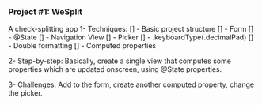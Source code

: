 ### Project #1: WeSplit
A check-splitting app
1- Techniques:
[] - Basic project structure
[] - Form
[] - @State
[] - Navigation View
[] - Picker
[] - .keyboardType(.decimalPad)
[] - Double formatting
[] - Computed properties

2- Step-by-step:
Basically, create a single view that computes some properties which are updated onscreen, using @State properties.

3- Challenges:
Add to the form, create another computed property, change the picker.
